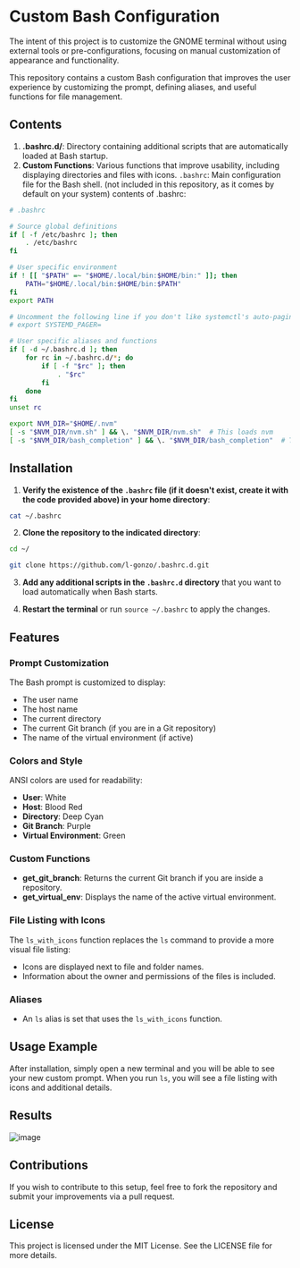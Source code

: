 # Custom Bash Configuration

The intent of this project is to customize the GNOME terminal without using external tools or pre-configurations, focusing on manual customization of appearance and functionality.

This repository contains a custom Bash configuration that improves the user experience by customizing the prompt, defining aliases, and useful functions for file management.

## Contents

1. **.bashrc.d/**: Directory containing additional scripts that are automatically loaded at Bash startup.
2. **Custom Functions**: Various functions that improve usability, including displaying directories and files with icons.
   `.bashrc`: Main configuration file for the Bash shell. (not included in this repository, as it comes by default on your system)
contents of .bashrc:
```bash
# .bashrc

# Source global definitions
if [ -f /etc/bashrc ]; then
    . /etc/bashrc
fi

# User specific environment
if ! [[ "$PATH" =~ "$HOME/.local/bin:$HOME/bin:" ]]; then
    PATH="$HOME/.local/bin:$HOME/bin:$PATH"
fi
export PATH

# Uncomment the following line if you don't like systemctl's auto-paging feature:
# export SYSTEMD_PAGER=

# User specific aliases and functions
if [ -d ~/.bashrc.d ]; then
    for rc in ~/.bashrc.d/*; do
        if [ -f "$rc" ]; then
            . "$rc"
        fi
    done
fi
unset rc

export NVM_DIR="$HOME/.nvm"
[ -s "$NVM_DIR/nvm.sh" ] && \. "$NVM_DIR/nvm.sh"  # This loads nvm
[ -s "$NVM_DIR/bash_completion" ] && \. "$NVM_DIR/bash_completion"  # This loads nvm bash_completion
```
## Installation

1. **Verify the existence of the `.bashrc` file (if it doesn't exist, create it with the code provided above) in your home directory**:
```bash
cat ~/.bashrc
```

2. **Clone the repository to the indicated directory**:
```bash
cd ~/

git clone https://github.com/l-gonzo/.bashrc.d.git
```

3. **Add any additional scripts in the `.bashrc.d` directory** that you want to load automatically when Bash starts.

4. **Restart the terminal** or run `source ~/.bashrc` to apply the changes.

## Features

### Prompt Customization

The Bash prompt is customized to display:
- The user name
- The host name
- The current directory
- The current Git branch (if you are in a Git repository)
- The name of the virtual environment (if active)

### Colors and Style

ANSI colors are used for readability:
- **User**: White
- **Host**: Blood Red
- **Directory**: Deep Cyan
- **Git Branch**: Purple
- **Virtual Environment**: Green

### Custom Functions

- **get_git_branch**: Returns the current Git branch if you are inside a repository.
- **get_virtual_env**: Displays the name of the active virtual environment.

### File Listing with Icons

The `ls_with_icons` function replaces the `ls` command to provide a more visual file listing:
- Icons are displayed next to file and folder names.
- Information about the owner and permissions of the files is included.

### Aliases

- An `ls` alias is set that uses the `ls_with_icons` function.

## Usage Example

After installation, simply open a new terminal and you will be able to see your new custom prompt. When you run `ls`, you will see a file listing with icons and additional details.

## Results
![image](https://github.com/user-attachments/assets/fee422e8-18cb-4795-9c7f-305a427be3ab)


## Contributions

If you wish to contribute to this setup, feel free to fork the repository and submit your improvements via a pull request.

## License

This project is licensed under the MIT License. See the LICENSE file for more details.
